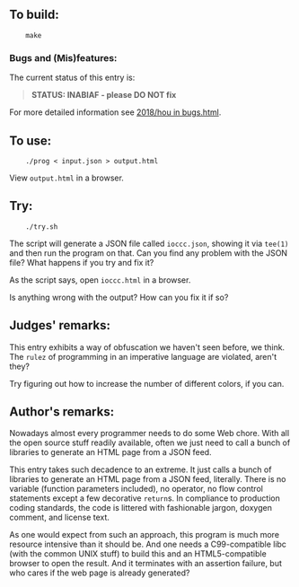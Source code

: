 ## To build:

``` <!---sh-->
    make
```


### Bugs and (Mis)features:

The current status of this entry is:

> **STATUS: INABIAF - please DO NOT fix**

For more detailed information see [2018/hou in bugs.html](../../bugs.html#2018_hou).


## To use:

``` <!---sh-->
    ./prog < input.json > output.html
```

View `output.html` in a browser.


## Try:

``` <!---sh-->
    ./try.sh
```

The script will generate a JSON file called `ioccc.json`, showing it via
`tee(1)` and then run the program on that. Can you find any problem with the
JSON file? What happens if you try and fix it?

As the script says, open `ioccc.html` in a browser.

Is anything wrong with the output? How can you fix it if so?


## Judges' remarks:

This entry exhibits a way of obfuscation we haven't seen before, we think.
The `rulez` of programming in an imperative language are violated, aren't they?

Try figuring out how to increase the number of different colors, if you can.


## Author's remarks:

Nowadays almost every programmer needs to do some Web chore. With all the open
source stuff readily available, often we just need to call a bunch of libraries
to generate an HTML page from a JSON feed.

This entry takes such decadence to an extreme. It just calls a bunch of
libraries to generate an HTML page from a JSON feed, literally. There is no
variable (function parameters included), no operator, no flow control statements
except a few decorative `return`s. In compliance to production coding standards,
the code is littered with fashionable jargon, doxygen comment, and license text.

As one would expect from such an approach, this program is much more resource
intensive than it should be. And one needs a C99-compatible libc (with the
common UNIX stuff) to build this and an HTML5-compatible browser to open the
result. And it terminates with an assertion failure, but who cares if the web
page is already generated?

<!--

    Copyright © 1984-2024 by Landon Curt Noll. All Rights Reserved.

    You are free to share and adapt this file under the terms of this license:

        Creative Commons Attribution-ShareAlike 4.0 International (CC BY-SA 4.0)

    For more information, see:

        https://creativecommons.org/licenses/by-sa/4.0/

-->
